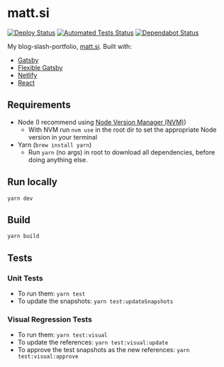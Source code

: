 # matt.si

[![Deploy Status](https://api.netlify.com/api/v1/badges/dcadbc17-697b-4194-9871-cab8ba07309a/deploy-status)](https://app.netlify.com/sites/mattsi/deploys)
[![Automated Tests Status](https://github.com/mattsi-jansky/matt.si/workflows/Run%20tests/badge.svg)](https://github.com/Mattsi-Jansky/matt.si/actions)
[![Dependabot Status](https://api.dependabot.com/badges/status?host=github&repo=Mattsi-Jansky/matt.si)](https://dependabot.com)

My blog-slash-portfolio, [matt.si](https://matt.si). Built with:

* [Gatsby](https://www.gatsbyjs.org/)
* [Flexible Gatsby](https://github.com/wangonya/flexible-gatsby/)
* [Netlify](https://www.netlify.com)
* [React](https://reactjs.org/)

## Requirements

* Node (I recommend using [Node Version Manager (NVM)](https://github.com/nvm-sh/nvm#installing-and-updating))
  * With NVM run `nvm use` in the root dir to set the appropriate Node version in your terminal
* Yarn (`brew install yarn`)
  * Run `yarn` (no args) in root to download all dependencies, before doing anything else.

## Run locally

`yarn dev`

## Build

`yarn build`

## Tests

### Unit Tests

* To run them: `yarn test`
* To update the snapshots: `yarn test:updateSnapshots`

### Visual Regression Tests

* To run them: `yarn test:visual`
* To update the references: `yarn test:visual:update`
* To approve the test snapshots as the new references: `yarn test:visual:approve`
